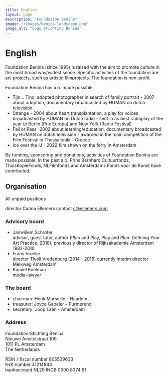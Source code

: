 ```yaml
---
title: English
layout: page
description: "Foundation Benina"
image: "/images/benina-landscape.png"
image_alt: "Logo Stichting Benina"
---
```

# English

Foundation Benina (since 1995) is raised with the aim to promote culture in the most broad way/widest sense. Specific activities of the foundation are art-projects, such as artistic filmprojects. The foundation is non-profit.

Foundation Benina has a.o. made possible

* Tijn… Tino, adopted photographer in search of family portrait - 2007
about adoption, documentary broadcasted by HUMAN on dutch television
* Strange - 2004
about heart transplantation, a play for voices broadcasted by HUMAN on Dutch radio - sent in as best radioplay of the year to Berlin (Prix Europa) and New York (Radio Festival)
* Fail or Pass -2002
about learning/education, documentary broadcasted by HUMAN on dutch television - awarded in the main competition of the Film Festival in Thessaloniki – Greece
* Ice over the IJ - 2022
film shown on the ferry in Amsterdam

By funding, sponsoring and donations, activities of Foundation Benina are made possible. In the past a.o. Prins Bernhard Cultuurfonds, ThuisKopieFonds, NLFilmfonds and Amsterdams Fonds voor de Kunst have contributed.

## Organisation

All unpaid positions

director
Carina Ellemers
contact [c@ellemers.com](mailto:c@ellemers.com)

### Advisory board

* Janwillem Schrofer<br>advisor, guest tutor, author (Plan and Play, Play and Plan: Defining Your Art Practice, 2018), previously director of Rijksakademie Amsterdam 1982-2010
* Frans Vreeke<br>director Tivoli Vredenburg (2014 - 2018) currently interim director Melkweg Amsterdam
* Kamiel Koelman<br>media-lawyer

### The board

* chairman: Henk Marseille – Haarlem
* treasurer: Joyce Gabeler – Purmerend
* secretary: Joop Laan - Amsterdam

### Address

Foundation/Stichting Benina<br>
Nieuwe Amstelstraat 109<br>
1011 PL Amsterdam<br>
The Netherlands

RSIN / fiscal number 805539633<br>
KvK number 41214844<br>
bankaccount NL29 INGB 0000 8374 81

